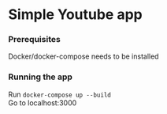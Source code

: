 # Simple Youtube app

### Prerequisites

Docker/docker-compose needs to be installed

### Running the app

Run `docker-compose up --build`  
Go to localhost:3000